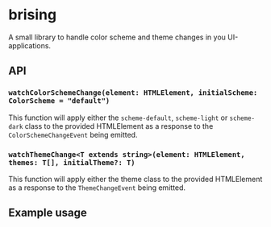 # brising

A small library to handle color scheme and theme changes in you UI-applications.

## API

### ```watchColorSchemeChange(element: HTMLElement, initialScheme: ColorScheme = "default")```

This function will apply either the `scheme-default`, `scheme-light` or `scheme-dark` class to the provided HTMLElement as a response to the `ColorSchemeChangeEvent` being emitted.

### ```watchThemeChange<T extends string>(element: HTMLElement, themes: T[], initialTheme?: T)```

This function will apply either the theme  class to the provided HTMLElement as a response to the `ThemeChangeEvent` being emitted.

## Example usage